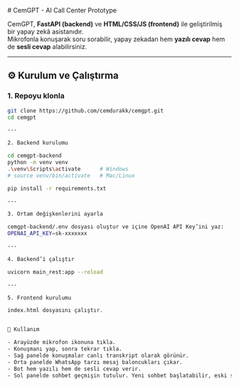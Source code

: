 \# CemGPT - AI Call Center Prototype


CemGPT, **FastAPI (backend)** ve **HTML/CSS/JS (frontend)** ile geliştirilmiş bir yapay zekâ asistanıdır.  
Mikrofonla konuşarak soru sorabilir, yapay zekadan hem **yazılı cevap** hem de **sesli cevap** alabilirsiniz.  

---

## ⚙️ Kurulum ve Çalıştırma

### 1. Repoyu klonla
```bash
git clone https://github.com/cemdurakk/cemgpt.git
cd cemgpt

---

2. Backend kurulumu

cd cemgpt-backend
python -m venv venv
.\venv\Scripts\activate      # Windows
# source venv/bin/activate   # Mac/Linux

pip install -r requirements.txt

---

3. Ortam değişkenlerini ayarla

cemgpt-backend/.env dosyası oluştur ve içine OpenAI API Key’ini yaz:
OPENAI_API_KEY=sk-xxxxxxx

---

4. Backend’i çalıştır

uvicorn main_rest:app --reload

---

5. Frontend kurulumu

index.html dosyasını çalıştır.


🎯 Kullanım

- Arayüzde mikrofon ikonuna tıkla.
- Konuşmanı yap, sonra tekrar tıkla.
- Sağ panelde konuşmalar canlı transkript olarak görünür.
- Orta panelde WhatsApp tarzı mesaj baloncukları çıkar.
- Bot hem yazılı hem de sesli cevap verir.
- Sol panelde sohbet geçmişin tutulur. Yeni sohbet başlatabilir, eski sohbetlere dönebilirsin.